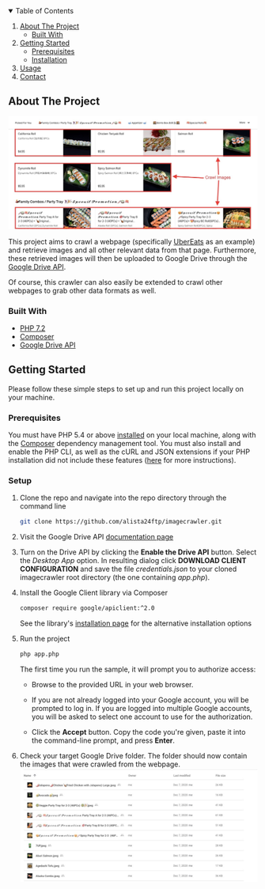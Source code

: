 <!-- TABLE OF CONTENTS -->
<details open="open">
  <summary>Table of Contents</summary>
  <ol>
    <li>
      <a href="#about-the-project">About The Project</a>
      <ul>
        <li><a href="#built-with">Built With</a></li>
      </ul>
    </li>
    <li>
      <a href="#getting-started">Getting Started</a>
      <ul>
        <li><a href="#prerequisites">Prerequisites</a></li>
        <li><a href="#installation">Installation</a></li>
      </ul>
    </li>
    <li><a href="#usage">Usage</a></li>
    <li><a href="#contact">Contact</a></li>
  </ol>
</details>

<!-- ABOUT THE PROJECT -->
## About The Project

![Crawl Example](./crawl.jpeg)

This project aims to crawl a webpage (specifically [UberEats](https://www.ubereats.com/ca/vancouver/food-delivery/hon-sushi/XAAB10yNTL6wz9qbi2gXfA) as an example) and retrieve images and all other relevant data from that page. Furthermore, these retrieved images will then be uploaded to Google Drive through the [Google Drive API](https://developers.google.com/drive/api/v3/quickstart/php).

Of course, this crawler can also easily be extended to crawl other webpages to grab other data formats as well.

### Built With

* [PHP 7.2](http://php.net)
* [Composer](https://getcomposer.org)
* [Google Drive API](https://developers.google.com/drive/api/v3/quickstart/php)


<!-- GETTING STARTED -->
## Getting Started

Please follow these simple steps to set up and run this project locally on your machine.

### Prerequisites

You must have PHP 5.4 or above [installed](https://www.php.net/downloads) on your local machine, along with the [Composer](https://getcomposer.org/doc/00-intro.md) dependency management tool. You must also install and enable the PHP CLI, as well as the cURL and JSON extensions if your PHP installation did not include these features ([here](https://www.php.net/manual/en/install.php) for more instructions).

### Setup

1. Clone the repo and navigate into the repo directory through the command line
   ```sh
   git clone https://github.com/alista24ftp/imagecrawler.git
   ```
2. Visit the Google Drive API [documentation page](https://developers.google.com/drive/api/v3/quickstart/php)

3. Turn on the Drive API by clicking the <b>Enable the Drive API</b> button.
Select the <i>Desktop App</i> option. In resulting dialog click <b>DOWNLOAD CLIENT CONFIGURATION</b> and save the file <i>credentials.json</i> to your cloned imagecrawler root directory (the one containing <i>app.php</i>).
4. Install the Google Client library via Composer
   ```sh
   composer require google/apiclient:^2.0
   ```
   See the library's [installation page](https://developers.google.com/api-client-library/php/start/installation) for the alternative installation options
   
5. Run the project
   ```sh
   php app.php
   ```
   The first time you run the sample, it will prompt you to authorize access:

    * Browse to the provided URL in your web browser.

    * If you are not already logged into your Google account, you will be prompted to log in. If you are logged into multiple Google accounts, you will be asked to select one account to use for the authorization.

    * Click the <b>Accept</b> button.
Copy the code you're given, paste it into the command-line prompt, and press <b>Enter</b>.

6. Check your target Google Drive folder. The folder should now contain the images that were crawled from the webpage.
   ![](./drive.jpeg)


